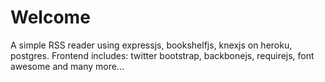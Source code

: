 Welcome
=============

A simple RSS reader using expressjs, bookshelfjs, knexjs on heroku, postgres. Frontend includes: twitter bootstrap, backbonejs, requirejs, font awesome and many more...
